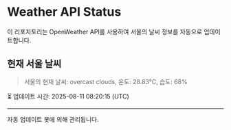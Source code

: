 
# Weather API Status

이 리포지토리는 OpenWeather API를 사용하여 서울의 날씨 정보를 자동으로 업데이트합니다.

## 현재 서울 날씨
> 서울의 현재 날씨: overcast clouds, 온도: 28.83°C, 습도: 68%

⏳ 업데이트 시간: 2025-08-11 08:20:15 (UTC)

---
자동 업데이트 봇에 의해 관리됩니다.

